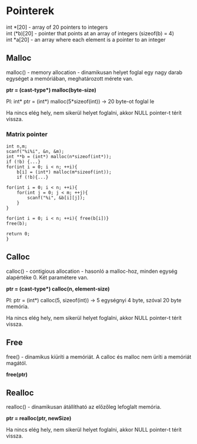 # Pointerek

int *[20] - array of 20 pointers to integers  
int (*b)[20] - pointer that points at an array of integers (sizeof(b) = 4)  
int *a[20] - an array where each element is a pointer to an integer  
  
## Malloc
malloc() - memory allocation - dinamikusan helyet foglal egy nagy darab egységet a memóriában, meghatározott mérete van.

**ptr = (cast-type\*) malloc(byte-size)** 

Pl: int* ptr = (int*) malloc(5*sizeof(int)) -> 20 byte-ot foglal le  

Ha nincs elég hely, nem sikerül helyet foglalni, akkor NULL pointer-t térít vissza.

### Matrix pointer
```
int n,m;
scanf("%i%i", &n, &m);
int **b = (int*) malloc(n*sizeof(int*));
if (!b) {...}
for(int i = 0; i < n; ++i){
    b[i] = (int*) malloc(m*sizeof(int));
    if (!b){...}

for(int i = 0; i < n; ++i){
    for(int j = 0; j < m; ++j){
        scanf("%i", &b[i][j]);
    }
}

for(int i = 0; i < n; ++i){ free(b[i])}
free(b);

return 0;
}
```

## Calloc
calloc() - contigious allocation - hasonló a malloc-hoz, minden egység alapértéke 0. Két paramétere van.  

**ptr = (cast-type\*) calloc(n, element-size)**

Pl: ptr = (int*) calloc(5, sizeof(int)) -> 5 egységnyi 4 byte, szóval 20 byte memória.  

Ha nincs elég hely, nem sikerül helyet foglalni, akkor NULL pointer-t térít vissza.  

## Free
free() - dinamikus kiüríti a memóriát. A calloc és malloc nem üríti a memóriát magától.  

**free(ptr)**

## Realloc
realloc() - dinamikusan átállítható az előzőleg lefoglalt memória.

**ptr = realloc(ptr, newSize)**

Ha nincs elég hely, nem sikerül helyet foglalni, akkor NULL pointer-t térít vissza.